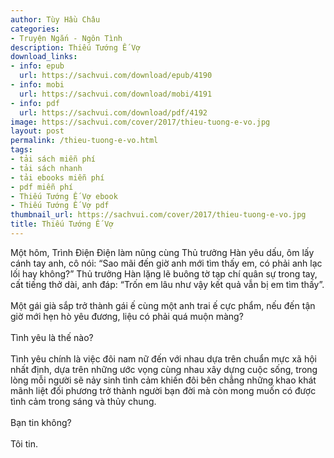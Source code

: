 ```yaml
---
author: Tùy Hầu Châu
categories:
- Truyện Ngắn - Ngôn Tình
description: Thiếu Tướng Ế Vợ
download_links:
- info: epub
  url: https://sachvui.com/download/epub/4190
- info: mobi
  url: https://sachvui.com/download/mobi/4191
- info: pdf
  url: https://sachvui.com/download/pdf/4192
image: https://sachvui.com/cover/2017/thieu-tuong-e-vo.jpg
layout: post
permalink: /thieu-tuong-e-vo.html
tags:
- tải sách miễn phí
- tải sách nhanh
- tải ebooks miễn phí
- pdf miễn phí
- Thiếu Tướng Ế Vợ ebook
- Thiếu Tướng Ế Vợ pdf
thumbnail_url: https://sachvui.com/cover/2017/thieu-tuong-e-vo.jpg
title: Thiếu Tướng Ế Vợ
---
```


 <div class="item-desc text-justify"> <p>Một hôm, Trình Điện Điện làm nũng cùng Thủ trưởng Hàn yêu dấu, ôm lấy cánh tay anh, cô nói: “Sao mãi đến giờ anh mới tìm thấy em, có phải anh lạc lối hay không?” Thủ trưởng Hàn lặng lẽ buông tờ tạp chí quân sự trong tay, cất tiếng thở dài, anh đáp: “Trốn em lâu như vậy kết quả vẫn bị em tìm thấy”.<br><br>Một gái già sắp trở thành gái ế cùng một anh trai ế cực phẩm, nếu đến tận giờ mới hẹn hò yêu đương, liệu có phải quá muộn màng?<br><br>Tình yêu là thế nào?<br><br>Tình yêu chính là việc đôi nam nữ đến với nhau dựa trên chuẩn mực xã hội nhất định, dựa trên những ước vọng cùng nhau xây dựng cuộc sống, trong lòng mỗi người sẽ nảy sinh tình cảm khiến đôi bên chẳng những khao khát mãnh liệt đối phương trở thành người bạn đời mà còn mong muốn có được tình cảm trong sáng và thủy chung.<br><br>Bạn tin không?<br><br>Tôi tin.</p> </div>